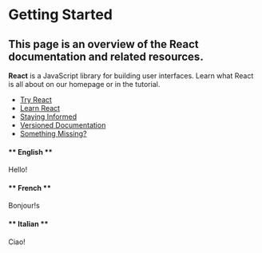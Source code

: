 # Getting Started

## This page is an overview of the React documentation and related resources.

**React** is a JavaScript library for building user interfaces. Learn what React is all about on our homepage or in the tutorial.

- [Try React](./gettingstarted/tryreact/index)
- [Learn React](./gettingstarted/learnreact/index)
- [Staying Informed](./gettingstarted/stayinginformed/index)
- [Versioned Documentation](./gettingstarted/versioneddocumentation/index)
- [Something Missing?](./gettingstarted/somethingmissing/index)

<!-- tabs:start -->

#### ** English **

Hello!

#### ** French **

Bonjour!s

#### ** Italian **

Ciao!

<!-- tabs:end -->
